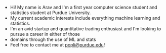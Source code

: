 - Hi! My name is Arav and I'm a first year computer science student and statistics student at Purdue University.
- My current academic interests include everything machine learning and statistics. 
- I'm an avid startup and quantitative trading enthusiast and I'm looking to pursue a career in either of those
- domains through the use of ML and stats 
- Feel free to contact me at popli@purdue.edu!

<!---
aravpopli/aravpopli is a ✨ special ✨ repository because its `README.md` (this file) appears on your GitHub profile.
You can click the Preview link to take a look at your changes.
--->
